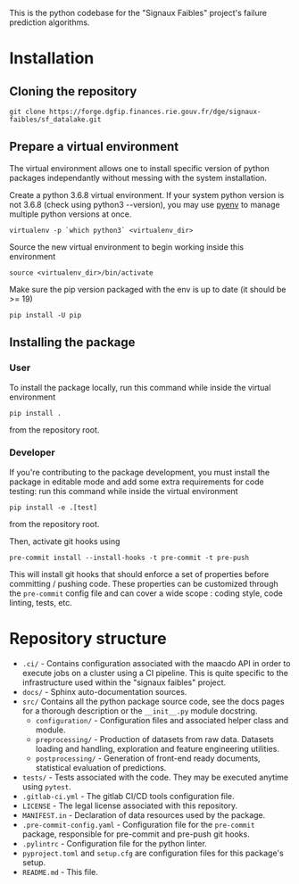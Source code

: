 This is the python codebase for the "Signaux Faibles" project's failure prediction algorithms.

# Installation

## Cloning the repository

``` shell
git clone https://forge.dgfip.finances.rie.gouv.fr/dge/signaux-faibles/sf_datalake.git

```

## Prepare a virtual environment

The virtual environment allows one to install specific version of python packages independantly without messing with the system installation.

Create a python 3.6.8 virtual environment. If your system python version is not 3.6.8 (check using python3 --version), you may use [pyenv](https://github.com/pyenv/pyenv) to manage multiple python versions at once.

``` shell
virtualenv -p `which python3` <virtualenv_dir>
```

Source the new virtual environment to begin working inside this environment

``` shell
source <virtualenv_dir>/bin/activate
```

Make sure the pip version packaged with the env is up to date (it should be >= 19)

``` shell
pip install -U pip
```

## Installing the package

### User

To install the package locally, run this command while inside the virtual environment

``` shell
pip install .
```

from the repository root.

### Developer

If you're contributing to the package development, you must install the package in editable mode and add some extra requirements for code testing: run this command while inside the virtual environment

``` shell
pip install -e .[test]
```

from the repository root.

Then, activate git hooks using

``` shell
pre-commit install --install-hooks -t pre-commit -t pre-push
```

This will install git hooks that should enforce a set of properties before committing / pushing code. These properties can be customized through the `pre-commit` config file and can cover a wide scope : coding style, code linting, tests, etc.

# Repository structure

- `.ci/` - Contains configuration associated with the maacdo API in order to execute jobs on a cluster using a CI pipeline. This is quite specific to the infrastructure used within the "signaux faibles" project.
- `docs/` - Sphinx auto-documentation sources.
- `src/` Contains all the python package source code, see the docs pages for a thorough description or the `__init__.py` module docstring.
    - `configuration/` - Configuration files and associated helper class and module.
    - `preprocessing/` - Production of datasets from raw data. Datasets loading and handling, exploration and feature engineering utilities.
    - `postprocessing/` - Generation of front-end ready documents, statistical evaluation of predictions.
- `tests/` - Tests associated with the code. They may be executed anytime using `pytest`.
- `.gitlab-ci.yml` - The gitlab CI/CD tools configuration file.
- `LICENSE` - The legal license associated with this repository.
- `MANIFEST.in` - Declaration of data resources used by the package.
- `.pre-commit-config.yaml` - Configuration file for the `pre-commit` package, responsible for pre-commit and pre-push git hooks.
- `.pylintrc` - Configuration file for the python linter.
- `pyproject.toml` and `setup.cfg` are configuration files for this package's setup.
- `README.md` - This file.
